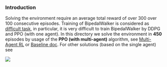 ### Introduction

Solving the environment require an average total reward of over 300 over 100 consecutive episodes.
Training of BipedalWalker is considered as [difficult task](https://ctmakro.github.io/site/on_learning/rl/bipedal.html), in particular, it is very difficult to train BipedalWalker by DDPG and PPO (with one agent). In this directory we solve the environment 
in **450** episodes by usage of the __PPO (with multi-agent)__ algorithm, see [Multi-Agent RL](https://bair.berkeley.edu/blog/2018/12/12/rllib/) or [Baseline doc](https://stable-baselines.readthedocs.io/en/master/modules/ppo2.html#note). For other solutions (based on the single agent) see

![](images/bwalker.png)

